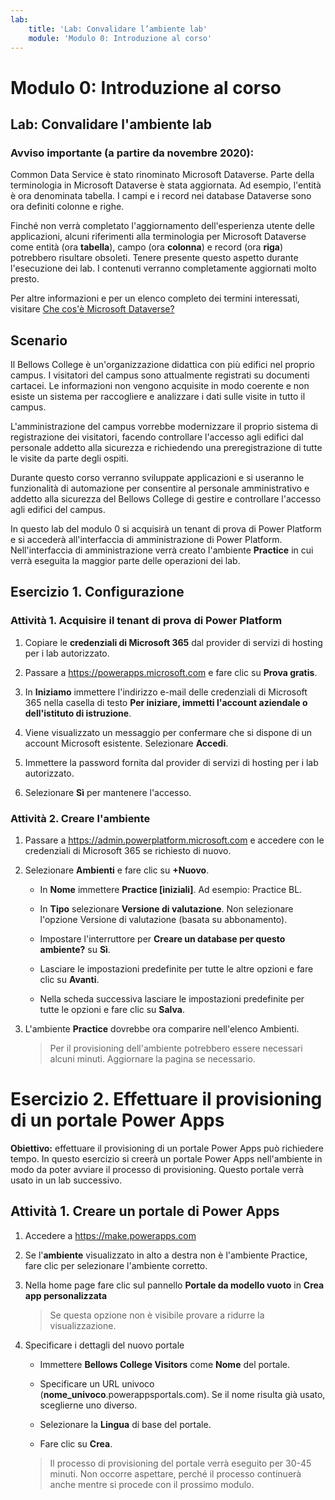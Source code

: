 ```yaml
---
lab:
    title: 'Lab: Convalidare l’ambiente lab'
    module: 'Modulo 0: Introduzione al corso'
---
```


Modulo 0: Introduzione al corso
=================================

## Lab: Convalidare l'ambiente lab

### Avviso importante (a partire da novembre 2020):
Common Data Service è stato rinominato Microsoft Dataverse. Parte della terminologia in Microsoft Dataverse è stata aggiornata. Ad esempio, l'entità è ora denominata tabella. I campi e i record nei database Dataverse sono ora definiti colonne e righe.

Finché non verrà completato l'aggiornamento dell'esperienza utente delle applicazioni, alcuni riferimenti alla terminologia per Microsoft Dataverse come entità (ora **tabella**), campo (ora **colonna**) e record (ora **riga**) potrebbero risultare obsoleti. Tenere presente questo aspetto durante l'esecuzione dei lab. I contenuti verranno completamente aggiornati molto presto. 

Per altre informazioni e per un elenco completo dei termini interessati, visitare [Che cos'è Microsoft Dataverse?](https://docs.microsoft.com/it-it/powerapps/maker/common-data-service/data-platform-intro#terminology-updates)

Scenario
--------

Il Bellows College è un'organizzazione didattica con più edifici nel proprio campus. I visitatori del campus sono attualmente registrati su documenti cartacei. Le informazioni non vengono acquisite in modo coerente e non esiste un sistema per raccogliere e analizzare i dati sulle visite in tutto il campus.

L'amministrazione del campus vorrebbe modernizzare il proprio sistema di registrazione dei visitatori, facendo controllare l'accesso agli edifici dal personale addetto alla sicurezza e richiedendo una preregistrazione di tutte le visite da parte degli ospiti.

Durante questo corso verranno sviluppate applicazioni e si useranno le funzionalità di automazione per consentire al personale amministrativo e addetto alla sicurezza del Bellows College di gestire e controllare l'accesso agli edifici del campus.

In questo lab del modulo 0 si acquisirà un tenant di prova di Power Platform e si accederà all'interfaccia di amministrazione di Power Platform. Nell'interfaccia di amministrazione verrà creato l'ambiente **Practice** in cui verrà eseguita la maggior parte delle operazioni dei lab.

## Esercizio 1. Configurazione

### Attività 1. Acquisire il tenant di prova di Power Platform

1. Copiare le **credenziali di Microsoft 365** dal provider di servizi di hosting per i lab autorizzato.

2. Passare a <https://powerapps.microsoft.com> e fare clic su **Prova gratis**.

3. In **Iniziamo** immettere l'indirizzo e-mail delle credenziali di Microsoft 365 nella casella di testo **Per iniziare, immetti l'account aziendale o dell'istituto di istruzione**.

4. Viene visualizzato un messaggio per confermare che si dispone di un account Microsoft esistente. Selezionare **Accedi**.

5. Immettere la password fornita dal provider di servizi di hosting per i lab autorizzato. 

6. Selezionare **Sì** per mantenere l'accesso.

### Attività 2. Creare l'ambiente

1.  Passare a <https://admin.powerplatform.microsoft.com> e accedere con le credenziali di Microsoft 365 se richiesto di nuovo.

2. Selezionare **Ambienti** e fare clic su **+Nuovo**.

    - In **Nome** immettere **Practice [iniziali]**. Ad esempio: Practice BL.
    
    - In **Tipo** selezionare **Versione di valutazione**. Non selezionare l'opzione Versione di valutazione (basata su abbonamento).
    
    - Impostare l'interruttore per **Creare un database per questo ambiente?** su **Sì**.
    
    - Lasciare le impostazioni predefinite per tutte le altre opzioni e fare clic su **Avanti**.
    
    - Nella scheda successiva lasciare le impostazioni predefinite per tutte le opzioni e fare clic su **Salva**.

3. L'ambiente **Practice** dovrebbe ora comparire nell'elenco Ambienti. 

    > Per il provisioning dell'ambiente potrebbero essere necessari alcuni minuti. Aggiornare la pagina se necessario.

# Esercizio 2. Effettuare il provisioning di un portale Power Apps

**Obiettivo:** effettuare il provisioning di un portale Power Apps può richiedere tempo. In questo esercizio si creerà un portale Power Apps nell'ambiente in modo da poter avviare il processo di provisioning. Questo portale verrà usato in un lab successivo.

## Attività 1. Creare un portale di Power Apps

1.  Accedere a <https://make.powerapps.com>

2.  Se l'**ambiente** visualizzato in alto a destra non è l'ambiente Practice, fare clic per selezionare l'ambiente corretto.

3.  Nella home page fare clic sul pannello **Portale da modello vuoto** in **Crea app personalizzata**

    > Se questa opzione non è visibile provare a ridurre la visualizzazione.

4.  Specificare i dettagli del nuovo portale

    -   Immettere **Bellows College Visitors** come **Nome** del portale.

    -   Specificare un URL univoco (**nome_univoco**.powerappsportals.com). Se il nome risulta già usato, sceglierne uno diverso.

    -   Selezionare la **Lingua** di base del portale.

    -   Fare clic su **Crea**.

    > Il processo di provisioning del portale verrà eseguito per 30-45 minuti. Non occorre aspettare, perché il processo continuerà anche mentre si procede con il prossimo modulo.
